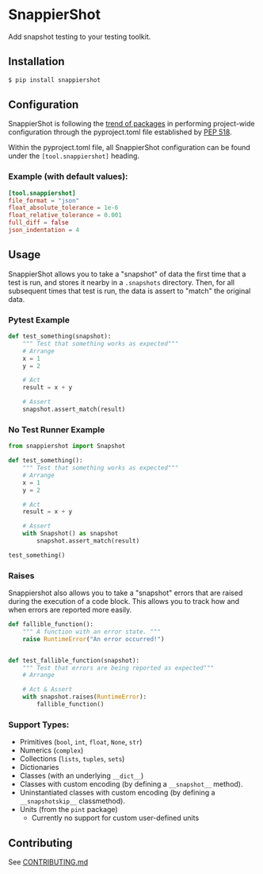 # SnappierShot
Add snapshot testing to your testing toolkit.

## Installation
```bash
$ pip install snappiershot
```

## Configuration
SnappierShot is following the [trend of packages](https://github.com/carlosperate/awesome-pyproject/)
in performing project-wide configuration through the pyproject.toml file established by
[PEP 518](https://www.python.org/dev/peps/pep-0518/).

Within the pyproject.toml file, all SnappierShot configuration can be found under the
`[tool.snappiershot]` heading.

### Example (with default values):
```toml
[tool.snappiershot]
file_format = "json"
float_absolute_tolerance = 1e-6
float_relative_tolerance = 0.001
full_diff = false
json_indentation = 4
```


## Usage

SnappierShot allows you to take a "snapshot" of data the first time that a test
  is run, and stores it nearby in a `.snapshots` directory. Then, for all
  subsequent times that test is run, the data is assert to "match" the original
  data.

### Pytest Example
```python
def test_something(snapshot):
    """ Test that something works as expected"""
    # Arrange
    x = 1
    y = 2

    # Act
    result = x + y

    # Assert
    snapshot.assert_match(result)
```

### No Test Runner Example
```python
from snappiershot import Snapshot

def test_something():
    """ Test that something works as expected"""
    # Arrange
    x = 1
    y = 2

    # Act
    result = x + y

    # Assert
    with Snapshot() as snapshot
        snapshot.assert_match(result)

test_something()
```

### Raises
Snappiershot also allows you to take a "snapshot" errors that are raised during
  the execution of a code block. This allows you to track how and when errors
  are reported more easily.

```python
def fallible_function():
    """ A function with an error state. """
    raise RuntimeError("An error occurred!")


def test_fallible_function(snapshot):
    """ Test that errors are being reported as expected"""
    # Arrange

    # Act & Assert
    with snapshot.raises(RuntimeError):
        fallible_function()
```

### Support Types:
  * Primitives (`bool`, `int`, `float`, `None`, `str`)
  * Numerics (`complex`)
  * Collections (`lists`, `tuples`, `sets`)
  * Dictionaries
  * Classes (with an underlying `__dict__`)
  * Classes with custom encoding (by defining a `__snapshot__` method).
  * Uninstantiated classes with custom encoding (by defining a `__snapshotskip__` classmethod).
  * Units (from the `pint` package)
    * Currently no support for custom user-defined units

## Contributing
See [CONTRIBUTING.md](CONTRIBUTING.md)
